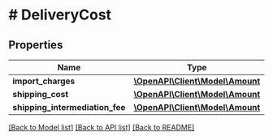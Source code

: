 # # DeliveryCost

## Properties

Name | Type | Description | Notes
------------ | ------------- | ------------- | -------------
**import_charges** | [**\OpenAPI\Client\Model\Amount**](Amount.md) |  | [optional] 
**shipping_cost** | [**\OpenAPI\Client\Model\Amount**](Amount.md) |  | [optional] 
**shipping_intermediation_fee** | [**\OpenAPI\Client\Model\Amount**](Amount.md) |  | [optional] 

[[Back to Model list]](../../README.md#documentation-for-models) [[Back to API list]](../../README.md#documentation-for-api-endpoints) [[Back to README]](../../README.md)



